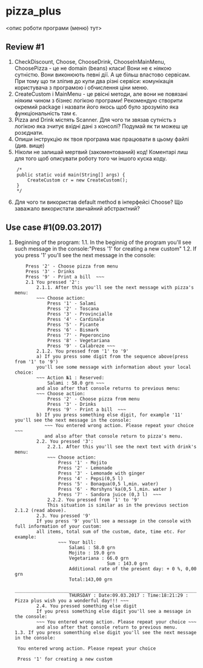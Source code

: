 # pizza_plus

<опис роботи програми (меню) тут>

## Review #1

1. CheckDiscount, Choose, ChooseDrink, ChooseInMainMenu, ChoosePizza - це не domain (beans) класи! 
Вони не є ніякою сутністю. Вони виконюють певні дії. А це більш властово сервісам. 
При тому що ти зліпив до купи два різні сервіси: комунікація користувача з програмою і обчислення ціни меню.
2. CreateCustom і MainMenu - це рвісні методи, але вони не повязані ніяким чином з бізнес логікою програми!
Рекомендую створити окремий package і назвати його якось щоб було зрозуміло яка функціональність там є. 
3. Pizza and Drink містять Scanner. Для чого ти звязав сутність з логікою яка зчитує вхідні дані з 
консолі? Подумай як ти можеш це розєднати.
4. Опиши інструкцію як твоя програма має працювати в цьому файлі (див. вище)
5. Ніколи не залишай мертвий (закоментований) код! Коментарі лиш для того щоб описувати роботу того чи 
іншого куска коду.
~~~
    /*
    public static void main(String[] args) {
        CreateCustom cr = new CreateCustom();
    }
    */
~~~
6. Для чого ти використав default method в інтерфейсі Choose? Що заважало використати звичайний абстрактний?

## Use case #1(09.03.2017)

1. Beginning of the program:
    1.1. In the beginnig of the program you'll see such message in the console:"Press '1' for creating a new custom"
    1.2. If you press '1' you'll see the next message in the console:    
    ~~~ Choose action:
        Press '2' - Choose pizza from menu
        Press '3' - Drinks
        Press '9' - Print a bill  ~~~    
        2.1 You pressed '2':
            2.1.1. After this you'll see the next message with pizza's menu:
            ~~~ Choose action:
                Press '1' - Salami
                Press '2' - Toscana
                Press '3' - Provincialle
                Press '4' - Cardinale
                Press '5' - Picante
                Press '6' - Bismark
                Press '7' - Peperoncino
                Press '8' - Vegetariana
                Press '9' - Calabreze ~~~
            2.1.2. You pressed from '1' to '9'
            a) If you press some digit from the sequence above(press from '1' to '9') 
            you'll see some message with information about your local choice:
            ~~~ Action №1 : Reserved: 
                Salami : 58.0 grn ~~~
            and also after that console returns to previous menu:
            ~~~ Choose action:
                Press '2' - Choose pizza from menu
                Press '3' - Drinks
                Press '9' - Print a bill  ~~~
            b) If you press something else digit, for example '11' you'll see the next message in the console:
               ~~~ You entered wrong action. Please repeat your choice ~~~
               and also after that console return to pizza's menu.
            2.2. You pressed '3': 
                2.2.1. After this you'll see the next text with drink's menu:
                ~~~ Choose action:
                    Press '1' - Mojito
                    Press '2' - Lemonade
                    Press '3' - Lemonade with ginger
                    Press '4' - Pepsi(0,5 l) 
                    Press '5' - Bonaqua(0,5 l,min. water) 
                    Press '6' - Morshyns'ka(0,5 l,min. water ) 
                    Press '7' - Sandora juice (0,3 l)  ~~~
                2.2.2. You pressed from '1' to '9' 
                This situation is similar as in the previous section 2.1.2 (read above).
            2.3. You pressed '9'
            If you press '9' you'll see a message in the console with full information of your custom:
            all items, total sum of the custom, date, time etc. For example:
                    ~~~ Your bill:
                        Salami : 58.0 grn
                        Mojito : 19.0 grn
                        Vegetariana : 66.0 grn
                                      Sum : 143.0 grn
                        Additional rate of the present day: + 0 %, 0,00 grn
                        Total:143,00 grn
                        ______________________________________________________________________________________
                        THURSDAY : Date:09.03.2017 : Time:18:21:29 : Pizza plus wish you a wonderful day!!! ~~~
            2.4. You pressed something else digit
            If you press something else digit you'll see a message in the console:
            ~~~ You entered wrong action. Please repeat your choice ~~~
            and also after that console return to previous menu.
    1.3. If you press somenthing else digit you'll see the next message in the console:  
    ~~~       
        You entered wrong action. Please repeat your choice 

        Press '1' for creating a new custom
    ~~~
    